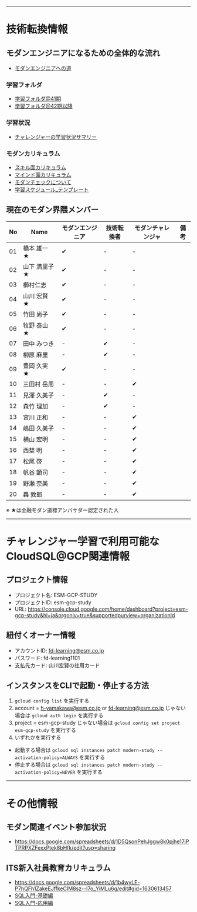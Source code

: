 
-----
# 技術転換情報

## モダンエンジニアになるための全体的な流れ
- [モダンエンジニアへの道](https://docs.google.com/presentation/d/1cJT-hhNlNq-SFGlPhizejXfNSMBD4hstDt4jO_PCoKQ/edit?usp=sharing)

### 学習フォルダ
- [学習フォルダ@41期](https://drive.google.com/drive/u/0/folders/1qMwGp39L6IWvZBoF6BsAyAMdNJV1OeiE) 
- [学習フォルダ@42期以降](https://drive.google.com/drive/u/0/folders/0ABcZ66YhkvFJUk9PVA)

### 学習状況
- [チャレンジャーの学習状況サマリー](https://docs.google.com/spreadsheets/d/1VEgibQc-pAnlCZaYIv9VoWOMahq2WRImBpO_-Jgvtaw/edit?usp=sharing)

### モダンカリキュラム
- [スキル面カリキュラム](https://docs.google.com/spreadsheets/d/15njtmCsgODhFG3TSwEB_N-qT0-iwIuoWflLp_v5NPXI/edit?usp=sharing)
- [マインド面カリキュラム](https://docs.google.com/spreadsheets/d/1Jkz-43CWY_7l72POo_0Pc-cod1Tdm1OqJxEwJAKrmVc/edit?usp=sharing)
- [モダンチェックについて](https://docs.google.com/document/d/1ggqnW_cnbeb6p0KLCFqINRBpCDdDVSI9DP9jEgxqaNM/edit?usp=sharing)
- [学習スケジュール_テンプレート](https://docs.google.com/spreadsheets/d/1ji-aAjG6m9Nnvg7szjUQmHV-zsZpt_auAoCJbVKqCZo/edit?usp=sharing)

## 現在のモダン界隈メンバー

|  No  |  Name  |  モダンエンジニア  |  技術転換者  |  モダンチャレンジャ  |  備考  |
| ---- | ---- | ---- | ---- | ---- | ---- |
|  01  |  橋本 雄一 ★  |  ✔︎  |  -  |  -  |    |
|  02  |  山下 満里子 ★  |  ✔︎  |  -  |  -  |    |
|  03  |  櫛村仁志  |  ✔︎  |  -  |  -  |    |
|  04  |  山川 宏賢 ★  |  ✔︎  |  -  |  -  |    |
|  05  |  竹田 尚子  |  ✔︎  |  -  |  -  |    |
|  06  |  牧野 泰山 ★  |  ✔︎  |  -  |  -  |    |
|  07  |  田中 みつき  |  -  |  ✔︎  |  -  |    |
|  08  |  柳原 麻里  |  -  |  ✔︎  |  -  |    |
|  09  |  豊岡 久実 ★  |  ✔︎  |  -  |  -  |    |
|  10  |  三田村 岳周  |  -  |  -  |  ✔︎  |    |
|  11  |  見澤 久美子  |  -  |  ✔︎  |  -  |    |
|  12  |  森竹 理加  |  -  |  ✔︎  |  -  |    |
|  13  |  宮川 正和  |  -  |  -  |  ✔︎  |    |
|  14  |  嶋田 久美子  |  -  |  -  |  ✔︎  |    |
|  15  |  横山 宏明  |  -  |  -  |  ✔︎  |    |
|  16  |  西埜 明  |  -  |  -  |  ✔︎  |    |
|  17  |  松尾 啓  |  -  |  -  |  ✔︎  |   |
|  18  |  帆谷 顕司  |  -  |  -  |  ✔︎  |    |
|  19  |  野瀬 奈美  |  -  |  -  |  ✔︎  |    |
|  20  |  轟 敦郎  |  -  |  -  |  ✔︎  |    |

※ ★は金融モダン道標アンバサダー認定された人 

-----
# チャレンジャー学習で利用可能なCloudSQL@GCP関連情報
## プロジェクト情報
- プロジェクト名: ESM-GCP-STUDY
- プロジェクトID: esm-gcp-study
- URL: https://console.cloud.google.com/home/dashboard?project=esm-gcp-study&hl=ja&orgonly=true&supportedpurview=organizationId

## 紐付くオーナー情報
- アカウントID: fd-learning@esm.co.jp
- パスワード: fd-learning1101
- 支払先カード: 山川宏賢の社用カード

## インスタンスをCLIで起動・停止する方法
1. `gcloud config list` を実行する
2. account = h-yamakawa@esm.co.jp or fd-learning@esm.co.jp じゃない場合は `gcloud auth login` を実行する
3. project = esm-gcp-study じゃない場合は `gcloud config set project esm-gcp-study` を実行する
4. いずれかを実行する
  - 起動する場合は `gcloud sql instances patch modern-study --activation-policy=ALWAYS` を実行する
  - 停止する場合は `gcloud sql instances patch modern-study --activation-policy=NEVER` を実行する

-----
# その他情報

## モダン関連イベント参加状況
- https://docs.google.com/spreadsheets/d/1D5QsonPehJggw8k0pjhe17jPTPRPXZFexxPtek8bHfk/edit?usp=sharing

## ITS新入社員教育カリキュラム
- https://docs.google.com/spreadsheets/d/1b4wyLE-P7hQFh1ZakeEJffkeCIM8sz--I7o_YiMLu6g/edit#gid=1630613457
- [SQL入門-基礎編](https://docs.google.com/presentation/d/1-cxhw57pEUG5dNab42eI4Bu8AjBS2yFMWodtT8IjcH0/edit#slide=id.p)
- [SQL入門-応用編](https://docs.google.com/presentation/d/1gql9482Ya7lXtWDoeA-ardk2E8eQMXh5NXgU5O2bg9U/edit#slide=id.p)
